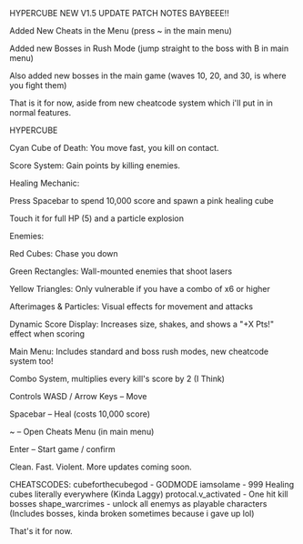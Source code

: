 HYPERCUBE
NEW V1.5 UPDATE PATCH NOTES BAYBEEE!!

Added New Cheats in the Menu (press ~ in the main menu)

Added new Bosses in Rush Mode (jump straight to the boss with B in main menu)

Also added new bosses in the main game (waves 10, 20, and 30, is where you fight them)

That is it for now, aside from new cheatcode system which i'll put in in normal features.

HYPERCUBE

Cyan Cube of Death: You move fast, you kill on contact.

Score System: Gain points by killing enemies.

Healing Mechanic:

Press Spacebar to spend 10,000 score and spawn a pink healing cube

Touch it for full HP (5) and a particle explosion

Enemies:

Red Cubes: Chase you down

Green Rectangles: Wall-mounted enemies that shoot lasers

Yellow Triangles: Only vulnerable if you have a combo of x6 or higher

Afterimages & Particles: Visual effects for movement and attacks

Dynamic Score Display: Increases size, shakes, and shows a "+X Pts!" effect when scoring

Main Menu: Includes standard and boss rush modes, new cheatcode system too!

Combo System, multiplies every kill's score by 2 (I Think)

Controls
WASD / Arrow Keys – Move

Spacebar – Heal (costs 10,000 score)

~ – Open Cheats Menu (in main menu)

Enter – Start game / confirm

Clean. Fast. Violent.
More updates coming soon.

CHEATSCODES:
cubeforthecubegod - GODMODE
iamsolame - 999 Healing cubes literally everywhere (Kinda Laggy)
protocal.v_activated - One hit kill bosses
shape_warcrimes - unlock all enemys as playable characters (Includes bosses, kinda broken sometimes because i gave up lol)

That's it for now.
